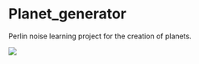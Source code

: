 # Planet_generator

Perlin noise learning project for the creation of planets.

![](Extern/Basic.gif)
